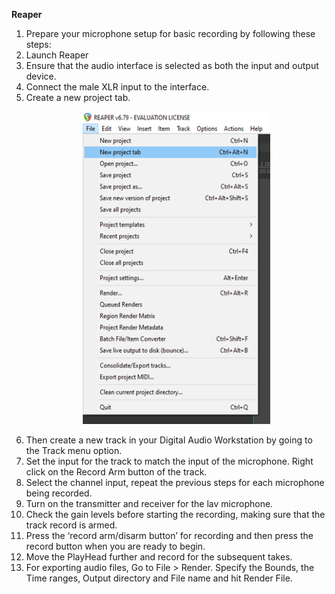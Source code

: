 **Reaper**
1. Prepare your microphone setup for basic recording by following these steps:
2. Launch Reaper
3. Ensure that the audio interface is selected as both the input and output device. 
4. Connect the male XLR input to the interface.
5. Create a new project tab.
       <p align="center">
     <img src="images/reaper/project.png" width="300" height="500" alt="Open Device">
   </p>
7. Then create a new track in your Digital Audio Workstation by going to the Track menu option.
8. Set the input for the track to match the input of the microphone. Right click on the Record Arm button of the track.
9. Select the channel input, repeat the previous steps for each microphone being recorded.
10. Turn on the transmitter and receiver for the lav microphone.
11. Check the gain levels before starting the recording, making sure that the track record is armed.
12. Press the ‘record arm/disarm button’ for recording and then press the record button when you are ready to begin.
13. Move the PlayHead further and record for the subsequent takes.
14. For exporting audio files, Go to File > Render. Specify the Bounds, the Time ranges, Output directory and File name and hit Render File.
